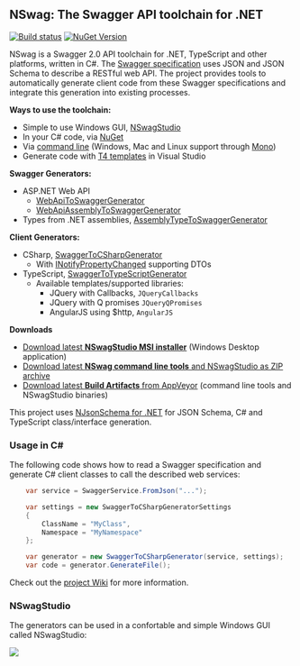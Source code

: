 ## NSwag: The Swagger API toolchain for .NET

[![Build status](https://ci.appveyor.com/api/projects/status/aajfgxqf5dic7tkk?svg=true)](https://ci.appveyor.com/project/rsuter/nswag)
[![NuGet Version](http://img.shields.io/nuget/v/NSwag.Core.svg?style=flat)](https://www.nuget.org/packages?q=NSwag)

NSwag is a Swagger 2.0 API toolchain for .NET, TypeScript and other platforms, written in C#. The [Swagger specification](http://swagger.io) uses JSON and JSON Schema to describe a RESTful web API. The project provides tools to automatically generate client code from these Swagger specifications and integrate this generation into existing processes. 

**Ways to use the toolchain:** 

- Simple to use Windows GUI, [NSwagStudio](https://github.com/NSwag/NSwag/wiki/NSwagStudio)
- In your C# code, via [NuGet](https://www.nuget.org/packages?q=NSwag)
- Via [command line](https://github.com/NSwag/NSwag/wiki/CommandLine) (Windows, Mac and Linux support through [Mono](http://www.mono-project.com/))
- Generate code with [T4 templates](https://github.com/NSwag/NSwag/wiki/T4) in Visual Studio

**Swagger Generators:**

- ASP.NET Web API
    - [WebApiToSwaggerGenerator](https://github.com/NSwag/NSwag/wiki/WebApiToSwaggerGenerator)
    - [WebApiAssemblyToSwaggerGenerator](https://github.com/NSwag/NSwag/wiki/WebApiAssemblyToSwaggerGenerator)
- Types from .NET assemblies, [AssemblyTypeToSwaggerGenerator](https://github.com/NSwag/NSwag/wiki/AssemblyTypeToSwaggerGenerator)

**Client Generators:** 

- CSharp, [SwaggerToCSharpGenerator](https://github.com/NSwag/NSwag/wiki/SwaggerToCSharpGenerator)
	- With [INotifyPropertyChanged](https://msdn.microsoft.com/en-us/library/system.componentmodel.inotifypropertychanged(v=vs.110).aspx) supporting DTOs
- TypeScript, [SwaggerToTypeScriptGenerator](https://github.com/NSwag/NSwag/wiki/SwaggerToTypeScriptGenerator)
	- Available templates/supported libraries: 
		- JQuery with Callbacks, `JQueryCallbacks`
		- JQuery with Q promises `JQueryQPromises`
		- AngularJS using $http, `AngularJS`

**Downloads**

- [Download latest **NSwagStudio MSI installer**](http://rsuter.com/Projects/NSwagStudio/installer.php) (Windows Desktop application)
- [Download latest **NSwag command line tools** and NSwagStudio as ZIP archive](http://rsuter.com/Projects/NSwagStudio/archive.php)
- [Download latest **Build Artifacts** from AppVeyor](https://ci.appveyor.com/project/rsuter/nswag/build/artifacts) (command line tools and NSwagStudio binaries)

This project uses [NJsonSchema for .NET](http://njsonschema.org) for JSON Schema, C# and TypeScript class/interface generation. 

### Usage in C&#35;

The following code shows how to read a Swagger specification and generate C# client classes to call the described web services: 
	
```cs
    var service = SwaggerService.FromJson("...");

    var settings = new SwaggerToCSharpGeneratorSettings 
    {
        ClassName = "MyClass",
        Namespace = "MyNamespace"
    };

    var generator = new SwaggerToCSharpGenerator(service, settings);
    var code = generator.GenerateFile();
```

Check out the [project Wiki](https://github.com/NSwag/NSwag/wiki) for more information.

### NSwagStudio

The generators can be used in a confortable and simple Windows GUI called NSwagStudio: 

[![](https://raw.githubusercontent.com/NSwag/NSwag/master/assets/screenshots/03_WebAPI_CSharp.png)](https://raw.githubusercontent.com/NSwag/NSwag/master/assets/screenshots/03_WebAPI_CSharp.png)
